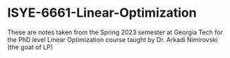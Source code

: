 # ISYE-6661-Linear-Optimization
These are notes taken from the Spring 2023 semester at Georgia Tech for the PhD level Linear Optimization course taught by Dr. Arkadi Nimirovski (the goat of LP)  

